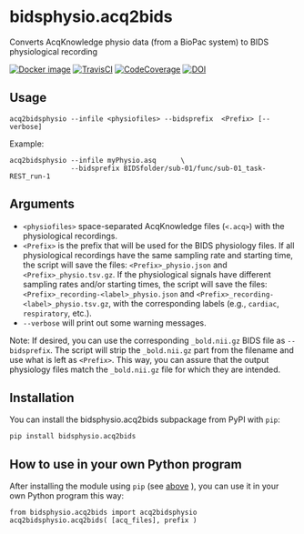 # bidsphysio.acq2bids
Converts AcqKnowledge physio data (from a BioPac system) to BIDS physiological recording

[![Docker image](https://img.shields.io/badge/docker-cbinyu/bidsphysio:latest-brightgreen.svg?logo=docker&style=flat)](https://hub.docker.com/r/cbinyu/bidsphysio/tags/)
[![TravisCI](https://travis-ci.com/cbinyu/bidsphysio.svg?branch=master)](https://travis-ci.com/cbinyu/bidsphysio)
[![CodeCoverage](https://codecov.io/gh/cbinyu/bidsphysio/branch/master/graph/badge.svg)](https://codecov.io/gh/cbinyu/bidsphysio)
[![DOI](https://zenodo.org/badge/239006399.svg)](https://zenodo.org/badge/latestdoi/239006399)

## Usage
```
acq2bidsphysio --infile <physiofiles> --bidsprefix  <Prefix> [--verbose]
```

Example:
```
acq2bidsphysio --infile myPhysio.asq      \
               --bidsprefix BIDSfolder/sub-01/func/sub-01_task-REST_run-1
```

## Arguments
 * `<physiofiles>` space-separated AcqKnowledge files (`<.acq>`) with the physiological
 recordings.
 * `<Prefix>` is the prefix that will be used for the BIDS physiology files.  If all physiological recordings have the same sampling rate and starting time, the script will save the files: `<Prefix>_physio.json` and `<Prefix>_physio.tsv.gz`.  If the physiological signals have different sampling rates and/or starting times, the script will save the files: `<Prefix>_recording-<label>_physio.json` and `<Prefix>_recording-<label>_physio.tsv.gz`, with the corresponding labels (e.g., `cardiac`, `respiratory`, etc.).
 * `--verbose` will print out some warning messages.

Note: If desired, you can use the corresponding `_bold.nii.gz` BIDS file as `--bidsprefix`. The script will strip the `_bold.nii.gz` part from the filename and use what is left as `<Prefix>`. This way, you can assure that the output physiology files match the `_bold.nii.gz` file for which they are intended.

## Installation
You can install the bidsphysio.acq2bids subpackage from PyPI with `pip`:

```
pip install bidsphysio.acq2bids
```

## How to use in your own Python program
After installing the module using `pip` (see [above](#installation "Installation") ), you can use it in your own Python program this way:
```
from bidsphysio.acq2bids import acq2bidsphysio
acq2bidsphysio.acq2bids( [acq_files], prefix )
```


